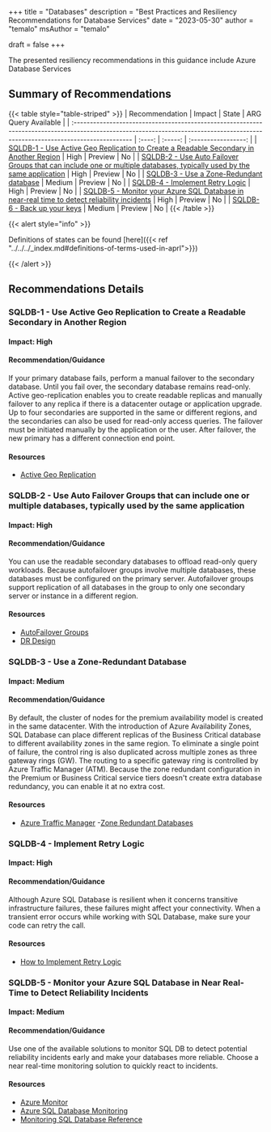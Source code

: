+++
title = "Databases"
description = "Best Practices and Resiliency Recommendations for Database Services"
date = "2023-05-30"
author = "temalo"
msAuthor = "temalo"

draft = false
+++

The presented resiliency recommendations in this guidance include Azure Database Services

## Summary of Recommendations

{{< table style="table-striped" >}}
| Recommendation                                                                                                                                                                  | Impact  |  State  | ARG Query Available |
| :------------------------------------------------------------------------------------------------------------------------------------------------------------------------------ | :----:  | :-----: | :-----------------: |
| [SQLDB-1 - Use Active Geo Replication to Create a Readable Secondary in Another Region](#sqldb-1---)                     | High  | Preview |         No          |
| [SQLDB-2 - Use Auto Failover Groups that can include one or multiple databases, typically used by the same application](#sqldb-2---)                                                 |  High    | Preview |         No          |
| [SQLDB-3 - Use a Zone-Redundant database](#sqldb-3---)                                                       | Medium  | Preview |         No          |
| [SQLDB-4 - Implement Retry Logic](#sqldb-4---)                                                                             |  High   | Preview |         No          |
| [SQLDB-5 - Monitor your Azure SQL Database in near-real time to detect reliability incidents](#sqldb-5---)                                                                               |  High   | Preview |         No          |
| [SQLDB-6 - Back up your keys](#sqldb-6---)                                                   |  Medium    | Preview |         No          |
{{< /table >}}

{{< alert style="info" >}}

Definitions of states can be found [here]({{< ref "../../../_index.md#definitions-of-terms-used-in-aprl">}})

{{< /alert >}}

## Recommendations Details

### SQLDB-1 - Use Active Geo Replication to Create a Readable Secondary in Another Region

#### Impact: High

#### Recommendation/Guidance
If your primary database fails, perform a manual failover to the secondary database. Until you fail over, the secondary database remains read-only. Active geo-replication enables you to create readable replicas and manually failover to any replica if there is a datacenter outage or application upgrade. Up to four secondaries are supported in the same or different regions, and the secondaries can also be used for read-only access queries. The failover must be initiated manually by the application or the user. After failover, the new primary has a different connection end point.

#### Resources
- [Active Geo Replication](https://learn.microsoft.com/en-us/azure/azure-sql/database/active-geo-replication-overview)

### SQLDB-2 - Use Auto Failover Groups that can include one or multiple databases, typically used by the same application

#### Impact: High

#### Recommendation/Guidance
You can use the readable secondary databases to offload read-only query workloads. Because autofailover groups involve multiple databases, these databases must be configured on the primary server. Autofailover groups support replication of all databases in the group to only one secondary server or instance in a different region.

#### Resources
- [AutoFailover Groups](https://learn.microsoft.com/en-us/azure/azure-sql/database/auto-failover-group-overview?tabs=azure-powershell)
- [DR Design](https://learn.microsoft.com/en-us/azure/azure-sql/database/designing-cloud-solutions-for-disaster-recovery)

### SQLDB-3 - Use a Zone-Redundant Database

#### Impact: Medium

#### Recommendation/Guidance
By default, the cluster of nodes for the premium availability model is created in the same datacenter. With the introduction of Azure Availability Zones, SQL Database can place different replicas of the Business Critical database to different availability zones in the same region. To eliminate a single point of failure, the control ring is also duplicated across multiple zones as three gateway rings (GW). The routing to a specific gateway ring is controlled by Azure Traffic Manager (ATM). Because the zone redundant configuration in the Premium or Business Critical service tiers doesn't create extra database redundancy, you can enable it at no extra cost.

#### Resources
- [Azure Traffic Manager](https://learn.microsoft.com/en-us/azure/traffic-manager/traffic-manager-overview)
-[Zone Redundant Databases](https://learn.microsoft.com/en-us/azure/azure-sql/database/high-availability-sla)

### SQLDB-4 - Implement Retry Logic

#### Impact: High

#### Recommendation/Guidance
Although Azure SQL Database is resilient when it concerns transitive infrastructure failures, these failures might affect your connectivity. When a transient error occurs while working with SQL Database, make sure your code can retry the call.

#### Resources
- [How to Implement Retry Logic](https://learn.microsoft.com/en-us/azure/azure-sql/database/troubleshoot-common-connectivity-issues)

### SQLDB-5 - Monitor your Azure SQL Database in Near Real-Time to Detect Reliability Incidents

#### Impact: Medium

#### Recommendation/Guidance
Use one of the available solutions to monitor SQL DB to detect potential reliability incidents early and make your databases more reliable. Choose a near real-time monitoring solution to quickly react to incidents.

#### Resources
- [Azure Monitor](https://learn.microsoft.com/en-us/azure/azure-monitor/insights/azure-sql#analyze-data-and-create-alerts)
- [Azure SQL Database Monitoring](https://learn.microsoft.com/en-us/azure/azure-sql/database/monitoring-sql-database-azure-monitor)
- [Monitoring SQL Database Reference](https://learn.microsoft.com/en-us/azure/azure-sql/database/monitoring-sql-database-azure-monitor-reference)

